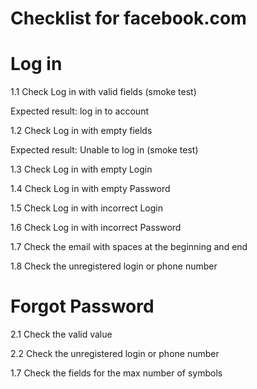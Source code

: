 # Checklist for facebook.com 
# Log in 
1.1 Check Log in with valid fields (smoke test)

Expected result: log in to  account

1.2 Check Log in with empty fields

Expected result: Unable to log in (smoke test)

1.3 Check Log in with empty Login

1.4 Check Log in with empty Password

1.5 Check Log in with incorrect Login

1.6 Check Log in with incorrect Password

1.7 Сheck the email with spaces at the beginning and end

1.8 Сheck the unregistered login or phone number

# Forgot Password

2.1 Сheck the valid value

2.2 Сheck the unregistered login or phone number








1.7 Check the fields for the max number of symbols


